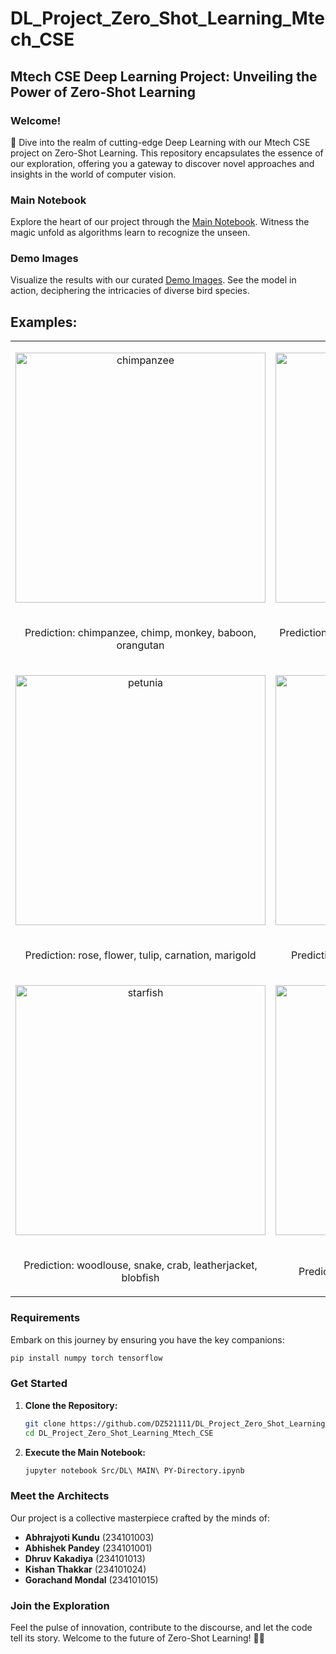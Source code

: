 # DL_Project_Zero_Shot_Learning_Mtech_CSE

## Mtech CSE Deep Learning Project: Unveiling the Power of Zero-Shot Learning

### Welcome!
🚀 Dive into the realm of cutting-edge Deep Learning with our Mtech CSE project on Zero-Shot Learning. This repository encapsulates the essence of our exploration, offering you a gateway to discover novel approaches and insights in the world of computer vision.

### Main Notebook
Explore the heart of our project through the [Main Notebook](https://github.com/Abhrajyoti00/DL_Project_Zero_Shot_Learning_Mtech_CSE/blob/main/Src/DL%20MAIN%20PY-Directory.ipynb). Witness the magic unfold as algorithms learn to recognize the unseen.

### Demo Images
Visualize the results with our curated [Demo Images](https://github.com/Abhrajyoti00/DL_Project_Zero_Shot_Learning_Mtech_CSE/tree/main/Src/demo_images). See the model in action, deciphering the intricacies of diverse bird species.



## Examples:
| | |
|:-------------------------:|:-------------------------:|
|<p align="center"><img src="https://github.com/leorrose/Image-classification-zero-shot-learning/blob/master/demo_images/chimpanzee.jpg" width="400" hieght="400" alt="chimpanzee"/></p>|<p align="center"><img src="https://github.com/leorrose/Image-classification-zero-shot-learning/blob/master/demo_images/computer_mouse.jpg" width="400" hieght="400" alt="computer mouse"/></p>|
|<p align="center">Prediction: chimpanzee, chimp, monkey, baboon, orangutan</p>| <p align="center">Prediction: telephone, phone, telephon, telephones, land-line</p>|
|<p align="center"><img src="https://github.com/leorrose/Image-classification-zero-shot-learning/blob/master/demo_images/petunia.jpg" width="400" hieght="400" alt="petunia"/></p>|<p align="center"><img src="https://github.com/leorrose/Image-classification-zero-shot-learning/blob/master/demo_images/rhino.jpg" width="400" hieght="400" alt="rhino"/></p>|
|<p align="center">Prediction: rose, flower, tulip, carnation, marigold</p>|<p align="center">Prediction: elephant, tiger, lion, tusker, leopard</p>|
|<p align="center"><img src="https://github.com/leorrose/Image-classification-zero-shot-learning/blob/master/demo_images/starfish.jpg" width="400" hieght="400" alt="starfish"/></p>|<p align="center"><img src="https://github.com/leorrose/Image-classification-zero-shot-learning/blob/master/demo_images/tansy.jpg" width="400" hieght="400" alt="tansy"/></p>|
|<p align="center">Prediction: woodlouse, snake, crab, leatherjacket, blobfish</p>|<p align="center">Prediction: orange, purple, yellow, pink, red</p>|





### Requirements
Embark on this journey by ensuring you have the key companions:
```bash
pip install numpy torch tensorflow
```

### Get Started
1. **Clone the Repository:**
   ```bash
   git clone https://github.com/DZ521111/DL_Project_Zero_Shot_Learning_Mtech_CSE.git
   cd DL_Project_Zero_Shot_Learning_Mtech_CSE
   ```
2. **Execute the Main Notebook:**
   ```bash
   jupyter notebook Src/DL\ MAIN\ PY-Directory.ipynb
   ```

### Meet the Architects
Our project is a collective masterpiece crafted by the minds of:
- **Abhrajyoti Kundu** (234101003)
- **Abhishek Pandey** (234101001)
- **Dhruv Kakadiya** (234101013)
- **Kishan Thakkar** (234101024)
- **Gorachand Mondal** (234101015)

### Join the Exploration
Feel the pulse of innovation, contribute to the discourse, and let the code tell its story. Welcome to the future of Zero-Shot Learning! 🌟✨
